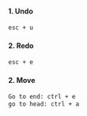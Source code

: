 #### 1. **Undo**

```bash
esc + u
```

#### 2. **Redo**

```bash
esc + e
```

#### 2. **Move**

```bash
Go to end: ctrl + e
go to head: ctrl + a
```
